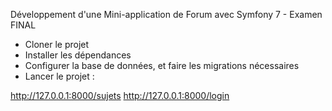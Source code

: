 Développement d'une Mini-application de Forum avec Symfony 7 - Examen FINAL

- Cloner le projet
- Installer les dépendances
- Configurer la base de données, et faire les migrations nécessaires
- Lancer le projet :

http://127.0.0.1:8000/sujets
http://127.0.0.1:8000/login
